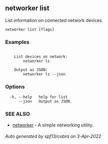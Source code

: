 ## networker list

List information on connected network devices.

```
networker list [flags]
```

### Examples

```

	List devices on network:
		networker ls

	Output as JSON:
		networker ls --json

```

### Options

```
  -h, --help   help for list
      --json   Output as JSON.
```

### SEE ALSO

* [networker](networker.md)	 - A simple networking utility.

###### Auto generated by spf13/cobra on 3-Apr-2022
